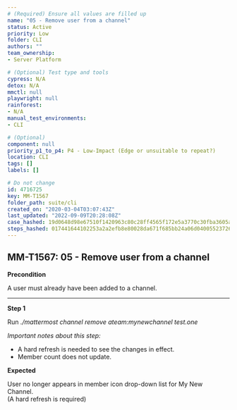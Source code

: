 ```yaml
---
# (Required) Ensure all values are filled up
name: "05 - Remove user from a channel"
status: Active
priority: Low
folder: CLI
authors: ""
team_ownership: 
- Server Platform

# (Optional) Test type and tools
cypress: N/A
detox: N/A
mmctl: null
playwright: null
rainforest: 
- N/A
manual_test_environments: 
- CLI

# (Optional)
component: null
priority_p1_to_p4: P4 - Low-Impact (Edge or unsuitable to repeat?)
location: CLI
tags: []
labels: []

# Do not change
id: 4716725
key: MM-T1567
folder_path: suite/cli
created_on: "2020-03-04T03:07:43Z"
last_updated: "2022-09-09T20:28:08Z"
case_hashed: 19d0648d98e67510f1420963c80c28ff4565f172e5a3770c30fba3605abd1828addfae72f9666978789f0c185532eb29
steps_hashed: 017441644102253a2a2efb8e80028da671f685bb24a06d040055237263a7a67f1ea89a1d3f05a6746224f79e6adac3f0
---
```


## MM-T1567: 05 - Remove user from a channel

**Precondition**

A user must already have been added to a channel.

---

**Step 1**

Run _./mattermost channel remove ateam:mynewchannel test.one_

_Important notes about this step:_

- A hard refresh is needed to see the changes in effect.
- Member count does not update.

**Expected**

User no longer appears in member icon drop-down list for My New Channel.\
(A hard refresh is required)
